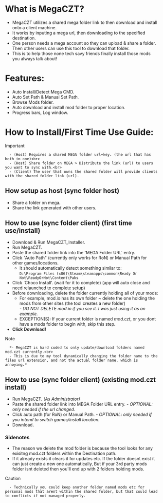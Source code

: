 # What is MegaCZT?
- MegaCZT utilizes a shared mega folder link to then download and install onto a client machine.
- It works by inputing a mega url, then downloading to the specified destination.
- One person needs a mega account so they can upload & share a folder. Then other users can use this tool to download that folder.
- This is to help those none tech savy friends finally install those mods you always talk about!

# Features:
- Auto Install/Detect Mega CMD.
- Auto Set Path & Manual Set Path.
- Browse Mods folder.
- Auto download and install mod folder to proper location.
- Progress bars, Log window.
# How to Install/First Time Use Guide:
> [!IMPORTANT]
      - (Host) Requires a shared MEGA folder url+key. (the url that has both in one)<br>
      - (Host) Share folder on MEGA > Distribute the link (url) to users you want to sync with.<br>
      - (Client) The user that owns the shared folder will provide clients with the shared folder link (url).

## How setup as host (sync folder host)
- Share a folder on mega.
- Share the link generated with other users.

## How to use (sync folder client) (first time use/install)
- Download & Run MegaCZT_Installer.
- Run MegaCZT.
- Paste the shared folder link into the 'MEGA Folder URL' entry.
- Click "Auto Path" (currently only works for RoN) or Manual Path for other games/locations.
  - It should automatically detect something similar to:<br>
    `D:\Program Files (x86)\Steam\steamapps\common\Ready Or Not\ReadyOrNot\Content\Paks`
- Click 'Choco Install'. (wait for it to complete) (app will auto close and need relaunched to complete setup)
- Before downloading, delete the folder currently holding all of your mods:
  - For example, mod.io has its own folder ~ delete the one holding the mods from other sites (the tool creates a new folder)<br>
     *- DO NOT DELETE mod.io if you see it. I was just using it as an example.*
  - EXCEPTION(S): If your current folder is named *mod.czt*, or you dont have a mods folder to begin with, skip this step.
- <b>Click Download!</b>
>[!NOTE]
      *- MegaCZT is hard coded to only update/download folders named mod.czt currently.<br>
      - This is due to my tool dynamically changing the folder name to the files url extension, and not the actual folder name. which is annoying.*

## How to use (sync folder client) (existing mod.czt install) 
- Run MegaCZT. *(As Administrator)*
- Paste the shared folder link into MEGA Folder URL entry.      *- OPTIONAL: only needed if the url changed.*
- Click auto path (for RoN) or Manual Path.      *- OPTIONAL: only needed if you intend to switch games/install location.*
- Download.

### Sidenotes
+ The reason we delete the mod folder is because the tool looks for any exisitng mod.czt folders within the Destination path.<br>
+ If it already exists it clears it for updates etc. If the folder doesnt exist it can just create a new one automatically, But if your 3rd party mods folder isnt deleted then you'll end up with 2 folders holding mods.<br>
> [!CAUTION]
>       - Technically you could keep another folder named mods etc for personal mods that arent within the shared folder, but that could lead to conflicts if not managed properly.













































































